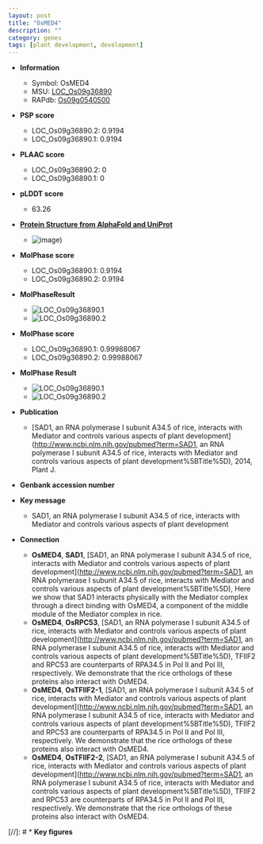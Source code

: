 ```yaml
---
layout: post
title: "OsMED4"
description: ""
category: genes
tags: [plant development, development]
---
```


* **Information**  
    + Symbol: OsMED4  
    + MSU: [LOC_Os09g36890](http://rice.plantbiology.msu.edu/cgi-bin/ORF_infopage.cgi?orf=LOC_Os09g36890)  
    + RAPdb: [Os09g0540500](http://rapdb.dna.affrc.go.jp/viewer/gbrowse_details/irgsp1?name=Os09g0540500)  

* **PSP score**  
    + LOC_Os09g36890.2: 0.9194 
    + LOC_Os09g36890.1: 0.9194 

* **PLAAC score**  
    + LOC_Os09g36890.2: 0 
    + LOC_Os09g36890.1: 0 

* **pLDDT score**
    + 63.26

* **[Protein Structure from AlphaFold and UniProt](https://www.uniprot.org/uniprotkb/Q651E1/entry#structure)**
    + ![image](https://ricepsp.github.io/images/Q6/AF-Q651E1-F1.png))

* **MolPhase score**
    + LOC_Os09g36890.1: 0.9194
    + LOC_Os09g36890.2: 0.9194

* **MolPhaseResult**
    + ![LOC_Os09g36890.1](https://ricepsp.github.io/pictures/LOC_Os09g/LOC_Os09g36890.1.png)
    + ![LOC_Os09g36890.2](https://ricepsp.github.io/pictures/LOC_Os09g/LOC_Os09g36890.2.png)

* **MolPhase score**
    + LOC_Os09g36890.1: 0.99988067
    + LOC_Os09g36890.2: 0.99988067

* **MolPhase Result**
    + ![LOC_Os09g36890.1](https://304243504.github.io/Pictures/LOC_Os09g/LOC_Os09g36890.1.png)
    + ![LOC_Os09g36890.2](https://304243504.github.io/Pictures/LOC_Os09g/LOC_Os09g36890.2.png)

* **Publication**  
    + [SAD1, an RNA polymerase I subunit A34.5 of rice, interacts with Mediator and controls various aspects of plant development](http://www.ncbi.nlm.nih.gov/pubmed?term=SAD1, an RNA polymerase I subunit A34.5 of rice, interacts with Mediator and controls various aspects of plant development%5BTitle%5D), 2014, Plant J.

* **Genbank accession number**  

* **Key message**  
    + SAD1, an RNA polymerase I subunit A34.5 of rice, interacts with Mediator and controls various aspects of plant development

* **Connection**  
    + __OsMED4__, __SAD1__, [SAD1, an RNA polymerase I subunit A34.5 of rice, interacts with Mediator and controls various aspects of plant development](http://www.ncbi.nlm.nih.gov/pubmed?term=SAD1, an RNA polymerase I subunit A34.5 of rice, interacts with Mediator and controls various aspects of plant development%5BTitle%5D), Here we show that SAD1 interacts physically with the Mediator complex through a direct binding with OsMED4, a component of the middle module of the Mediator complex in rice.
    + __OsMED4__, __OsRPC53__, [SAD1, an RNA polymerase I subunit A34.5 of rice, interacts with Mediator and controls various aspects of plant development](http://www.ncbi.nlm.nih.gov/pubmed?term=SAD1, an RNA polymerase I subunit A34.5 of rice, interacts with Mediator and controls various aspects of plant development%5BTitle%5D), TFIIF2 and RPC53 are counterparts of RPA34.5 in Pol II and Pol III, respectively. We demonstrate that the rice orthologs of these proteins also interact with OsMED4.
    + __OsMED4__, __OsTFIIF2-1__, [SAD1, an RNA polymerase I subunit A34.5 of rice, interacts with Mediator and controls various aspects of plant development](http://www.ncbi.nlm.nih.gov/pubmed?term=SAD1, an RNA polymerase I subunit A34.5 of rice, interacts with Mediator and controls various aspects of plant development%5BTitle%5D), TFIIF2 and RPC53 are counterparts of RPA34.5 in Pol II and Pol III, respectively. We demonstrate that the rice orthologs of these proteins also interact with OsMED4.
    + __OsMED4__, __OsTFIIF2-2__, [SAD1, an RNA polymerase I subunit A34.5 of rice, interacts with Mediator and controls various aspects of plant development](http://www.ncbi.nlm.nih.gov/pubmed?term=SAD1, an RNA polymerase I subunit A34.5 of rice, interacts with Mediator and controls various aspects of plant development%5BTitle%5D), TFIIF2 and RPC53 are counterparts of RPA34.5 in Pol II and Pol III, respectively. We demonstrate that the rice orthologs of these proteins also interact with OsMED4.

[//]: # * **Key figures**  


